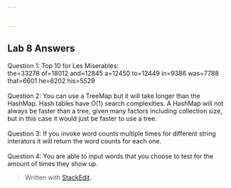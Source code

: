 ```yaml
---


---
```


<h2 id="lab-8-answers">Lab 8 Answers</h2>
<p>Question 1: Top 10 for Les Miserables:<br>
the=33278 of=18012 and=12845 a=12450 to=12449 in=9386 was=7788 that=6601 he=6202 his=5529<br>
<br>
Question 2: You can use a TreeMap but it will take longer than the HashMap. Hash tables have O(1) search complexities. A HashMap will not always be faster than a tree, given many factors including collection size, but in this case it would just be faster to use a tree.<br>
<br>
Question 3: If you invoke word counts multiple times for different string interators it will return the word counts for each one.<br>
<br>
Question 4: You are able to input words that you choose to test for the amount of times they show up.</p>
<blockquote>
<p>Written with <a href="https://stackedit.io/">StackEdit</a>.</p>
</blockquote>

